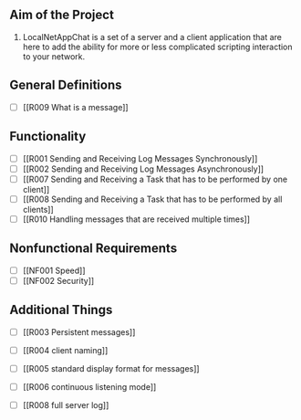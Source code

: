 ## Aim of the Project

1. LocalNetAppChat is a set of a server and a client application that are here to add the ability for more or less complicated scripting interaction to your network.

## General Definitions
- [ ] [[R009 What is a message]]

## Functionality
- [ ] [[R001 Sending and Receiving Log Messages Synchronously]]
- [ ] [[R002 Sending and Receiving Log Messages Asynchronously]]
- [ ] [[R007 Sending and Receiving a Task that has to be performed by one client]]
- [ ] [[R008 Sending and Receiving a Task that has to be performed by all clients]]
- [ ] [[R010 Handling messages that are received multiple times]]

## Nonfunctional Requirements

- [ ] [[NF001 Speed]]
- [ ] [[NF002 Security]]

## Additional Things

- [ ] [[R003 Persistent messages]]
- [ ] [[R004 client naming]]
- [ ] [[R005 standard display format for messages]]
- [ ] [[R006 continuous listening mode]]
- [ ] [[R008 full server log]]



